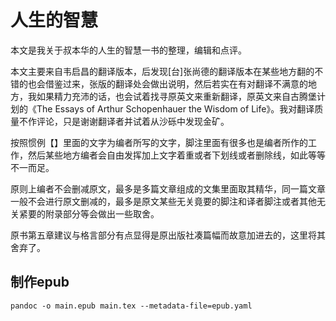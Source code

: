 # 人生的智慧

本文是我关于叔本华的人生的智慧一书的整理，编辑和点评。

本文主要来自韦启昌的翻译版本，后发现[台]张尚德的翻译版本在某些地方翻的不错的也会借鉴过来，张版的翻译处会做出说明，然后若实在有对翻译不满意的地方，我如果精力充沛的话，也会试着找寻原英文来重新翻译，原英文来自古腾堡计划的《The Essays of Arthur Schopenhauer the Wisdom of Life》。我对翻译质量不作评论，只是谢谢翻译者并试着从沙砾中发现金矿。

按照惯例【】里面的文字为编者所写的文字，脚注里面有很多也是编者所作的工作，然后某些地方编者会自由发挥加上文字着重或者下划线或者删除线，如此等等不一而足。 

原则上编者不会删减原文，最多是多篇文章组成的文集里面取其精华，同一篇文章一般不会进行原文删减的，最多是原文某些无关竟要的脚注和译者脚注或者其他无关紧要的附录部分等会做出一些取舍。

原书第五章建议与格言部分有点显得是原出版社凑篇幅而故意加进去的，这里将其舍弃了。



## 制作epub

```
pandoc -o main.epub main.tex --metadata-file=epub.yaml
```



